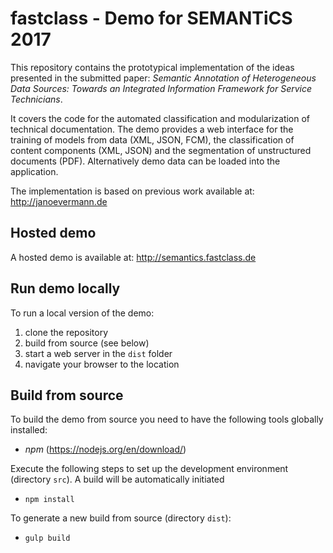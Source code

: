 # fastclass - Demo for SEMANTiCS 2017
This repository contains the prototypical implementation of the ideas presented in the submitted paper: _Semantic Annotation of Heterogeneous Data Sources: Towards an Integrated Information Framework for Service Technicians_.

It covers the code for the automated classification and modularization of technical documentation. The demo provides a web interface for the training of models from data (XML, JSON, FCM), the classification of content components (XML, JSON) and the segmentation of unstructured documents (PDF). Alternatively demo data can be loaded into the application.

The implementation is based on previous work available at:
http://janoevermann.de

## Hosted demo
A hosted demo is available at:
http://semantics.fastclass.de

## Run demo locally
To run a local version of the demo:
1. clone the repository
2. build from source (see below)
3. start a web server in the `dist` folder
4. navigate your browser to the location

## Build from source
To build the demo from source you need to have the following tools globally installed:
- *npm* (https://nodejs.org/en/download/)

Execute the following steps to set up the development environment (directory `src`). A build will be automatically initiated
- `npm install`

To generate a new build from source (directory `dist`):
- `gulp build`
